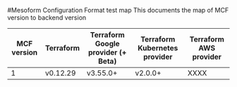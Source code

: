 #Mesoform Configuration Format test map
This documents the map of MCF version to backend version

MCF version | Terraform | Terraform Google provider (+ Beta) | Terraform Kubernetes provider | Terraform AWS provider
--- | --- | --- | --- | ---
1 | v0.12.29 | v3.55.0+ | v2.0.0+ | XXXX
 
 